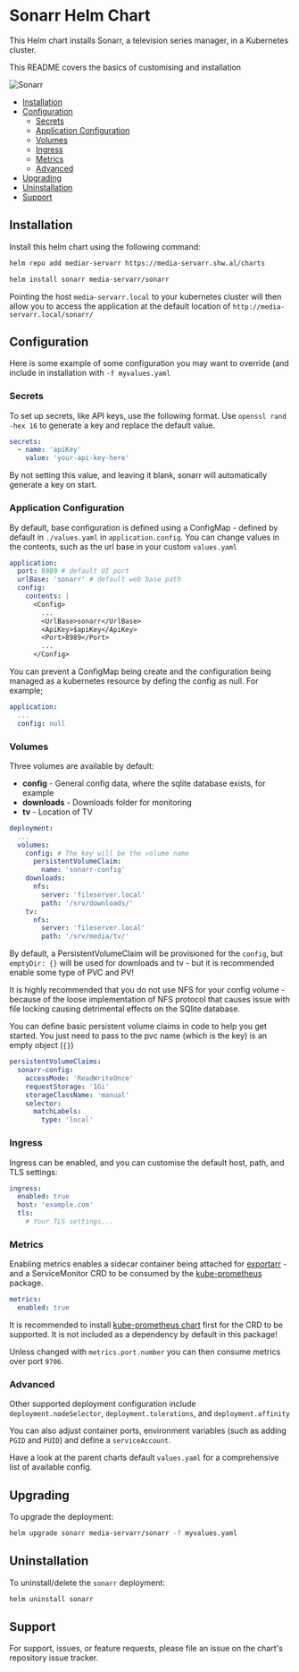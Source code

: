 # Sonarr Helm Chart

This Helm chart installs Sonarr, a television series manager, in a Kubernetes cluster.

This README covers the basics of customising and installation

![Sonarr](./icon.png)

<!-- vim-md-toc format=bullets ignore=^TODO$ -->
* [Installation](#installation)
* [Configuration](#configuration)
  * [Secrets](#secrets)
  * [Application Configuration](#application-configuration)
  * [Volumes](#volumes)
  * [Ingress](#ingress)
  * [Metrics](#metrics)
  * [Advanced](#advanced)
* [Upgrading](#upgrading)
* [Uninstallation](#uninstallation)
* [Support](#support)
<!-- vim-md-toc END -->

## Installation

Install this helm chart using the following command:

```bash
helm repo add mediar-servarr https://media-servarr.shw.al/charts

helm install sonarr media-servarr/sonarr
```

Pointing the host `media-servarr.local` to your kubernetes cluster will then allow you to access the application at the default location of `http://media-servarr.local/sonarr/`

## Configuration

Here is some example of some configuration you may want to override (and include in installation with `-f myvalues.yaml`

### Secrets

To set up secrets, like API keys, use the following format. Use `openssl rand -hex 16` to generate a key and replace the default value.

```yaml
secrets:
  - name: 'apiKey'
    value: 'your-api-key-here'
```

By not setting this value, and leaving it blank, sonarr will automatically generate a key on start.

### Application Configuration

By default, base configuration is defined using a ConfigMap - defined by default in `./values.yaml` in `application.config`. You can change values in the contents, such as the url base in your custom `values.yaml`

```yaml
application:
  port: 8989 # default UI port
  urlBase: 'sonarr' # default web base path
  config:
    contents: |
      <Config>
        ...
        <UrlBase>sonarr</UrlBase>
        <ApiKey>$apiKey</ApiKey>
        <Port>8989</Port>
        ...
      </Config>
```

You can prevent a ConfigMap being create and the configuration being managed as a kubernetes resource by defing the config as null. For example;

```yaml
application:
  ...
  config: null
```

### Volumes

Three volumes are available by default:

- **config** - General config data, where the sqlite database exists, for example
- **downloads** - Downloads folder for monitoring
- **tv** - Location of TV

```yaml
deployment:
  ...
  volumes:
    config: # The key will be the volume name
      persistentVolumeClaim:
        name: 'sonarr-config'
    downloads:
      nfs:
        server: 'fileserver.local'
        path: '/srv/downloads/'
    tv:
      nfs:
        server: 'fileserver.local'
        path: '/srv/media/tv/'
```

By default, a PersistentVolumeClaim will be provisioned for the `config`, but `emptyDir: {}` will be used for downloads and tv - but it is recommended enable some type of PVC and PV!

It is highly recommended that you do not use NFS for your config volume - because of the loose implementation of NFS protocol that causes issue with file locking causing detrimental effects on the SQlite database.

You can define basic persistent volume claims in code to help you get started. You just need to pass to the pvc name (which is the key) is an empty object (`{}`)

```yaml
persistentVolumeClaims:
  sonarr-config:
    accessMode: 'ReadWriteOnce'
    requestStorage: '1Gi'
    storageClassName: 'manual'
    selector:
      matchLabels:
        type: 'local'
```

### Ingress

Ingress can be enabled, and you can customise the default host, path, and TLS settings:

```yaml
ingress:
  enabled: true
  host: 'example.com'
  tls:
    # Your TLS settings...
```

### Metrics

Enabling metrics enables a sidecar container being attached for [exportarr](https://github.com/onedr0p/exportarr/) - and a ServiceMonitor CRD to be consumed by the [kube-prometheus](https://github.com/prometheus-operator/kube-prometheus) package.

```yaml
metrics:
  enabled: true
```

It is recommended to install [kube-prometheus chart](https://github.com/prometheus-community/helm-charts/tree/main/charts/kube-prometheus-stack) first for the CRD to be supported. It is not included as a dependency by default in this package!

Unless changed with `metrics.port.number` you can then consume metrics over port `9706`.

### Advanced

Other supported deployment configuration include `deployment.nodeSelector`, `deployment.tolerations`, and `deployment.affinity`

You can also adjust container ports, environment variables (such as adding `PGID` and `PUID`) and define a `serviceAccount`.

Have a look at the parent charts default `values.yaml` for a comprehensive list of available config.

## Upgrading

To upgrade the deployment:

```bash
helm upgrade sonarr media-servarr/sonarr -f myvalues.yaml
```

## Uninstallation

To uninstall/delete the `sonarr` deployment:

```bash
helm uninstall sonarr
```

## Support

For support, issues, or feature requests, please file an issue on the chart's repository issue tracker.
